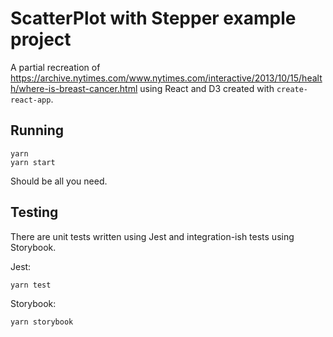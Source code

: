 
# ScatterPlot with Stepper example project

A partial recreation of https://archive.nytimes.com/www.nytimes.com/interactive/2013/10/15/health/where-is-breast-cancer.html using React and D3 created with `create-react-app`.

## Running

```
yarn
yarn start
```

Should be all you need.


## Testing

There are unit tests written using Jest and integration-ish tests using Storybook.

Jest:

```
yarn test
```

Storybook:

```
yarn storybook
```

